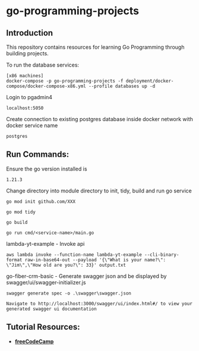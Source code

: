 # go-programming-projects

## Introduction

This repository contains resources for learning Go Programming through building projects.

To run the database services:

```
[x86 machines]
docker-compose -p go-programming-projects -f deployment/docker-compose/docker-compose-x86.yml --profile databases up -d
```

Login to pgadmin4
```
localhost:5050
```

Create connection to existing postgres database inside docker network with docker service name
```
postgres
```
## Run Commands:
Ensure the go version installed is

```
1.21.3
```

Change directory into module directory to init, tidy, build and run go service
```
go mod init github.com/XXX

go mod tidy

go build

go run cmd/<service-name>/main.go
```

lambda-yt-example - Invoke api 

```
aws lambda invoke --function-name lambda-yt-example --cli-binary-format raw-in-base64-out --payload '{\"What is your name?\": \"Jim\",\"How old are you?\": 33}' output.txt
```

go-fiber-crm-basic - Generate swagger json and be displayed by swagger/ui/swagger-initializer.js
```
swagger generate spec -o .\swagger\swagger.json

Navigate to http://localhost:3000/swagger/ui/index.html#/ to view your generated swagger ui documentation
```

## Tutorial Resources:
* **[freeCodeCamp](https://www.freecodecamp.org/news/learn-go-by-building-11-projects/)**